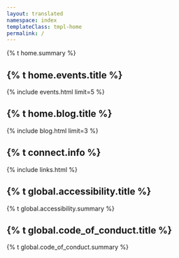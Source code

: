 ```yaml
---
layout: translated
namespace: index
templateClass: tmpl-home
permalink: /
---
```


<section class="intro-section">
  {% t home.summary %}
</section>

<section class="titled-block" aria-labelledby="hl-events">
  <h2 id="hl-events">{% t home.events.title %}</h2>
  {% include events.html limit=5 %}
</section>

<section class="titled-block" aria-labelledby="hl-news">
  <h2 id="hl-news">{% t home.blog.title %}</h2>
  {% include blog.html limit=3 %}
</section>


<section class="titled-block" aria-labelledby="hl-links">
  <h2 id="hl-links">{% t connect.info %}</h2>
  {% include links.html %}
</section>

<section class="titled-block" aria-labelledby="hl-a11y">
  <h2 id="hl-a11y">{% t global.accessibility.title %}</h2>
  {% t global.accessibility.summary %}
</section>

<section class="titled-block" aria-labelledby="hl-coc">
  <h2 id="hl-coc">{% t global.code_of_conduct.title %}</h2>
  {% t global.code_of_conduct.summary %}

</section>
